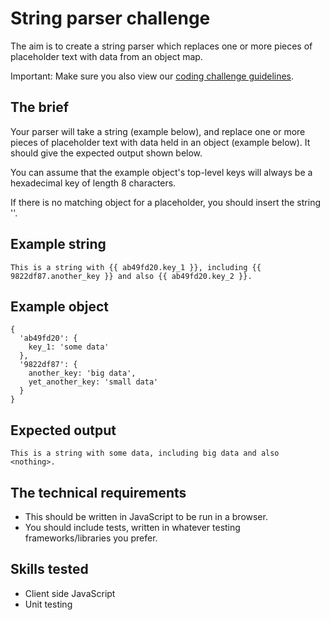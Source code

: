 # String parser challenge

The aim is to create a string parser which replaces one or more pieces of placeholder text with data from an object map.

Important: Make sure you also view our [coding challenge guidelines](README.md).

## The brief

Your parser will take a string (example below), and replace one or more pieces of placeholder text with data held in an object (example below). It should give the expected output shown below.

You can assume that the example object's top-level keys will always be a hexadecimal key of length 8 characters.

If there is no matching object for a placeholder, you should insert the string '<nothing>'.
  
## Example string

```
This is a string with {{ ab49fd20.key_1 }}, including {{ 9822df87.another_key }} and also {{ ab49fd20.key_2 }}.

```

## Example object

```
{
  'ab49fd20': {
    key_1: 'some data'
  },
  '9822df87': {
    another_key: 'big data',
    yet_another_key: 'small data'
  }
}
```

## Expected output

```
This is a string with some data, including big data and also <nothing>.
```

## The technical requirements

- This should be written in JavaScript to be run in a browser.
- You should include tests, written in whatever testing frameworks/libraries you prefer.

## Skills tested

- Client side JavaScript
- Unit testing
